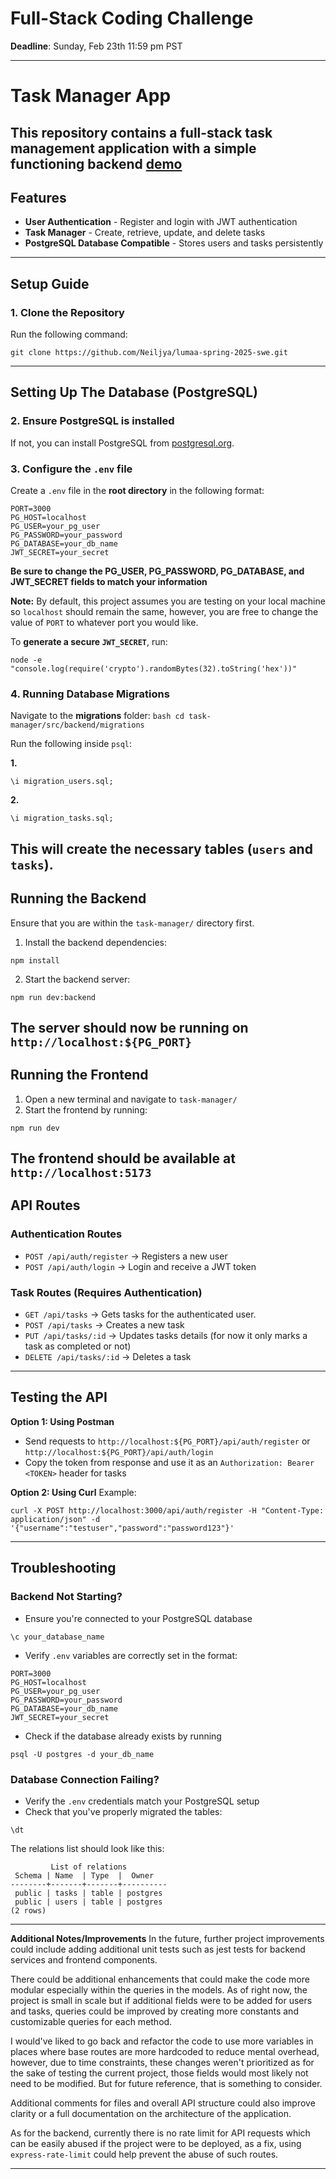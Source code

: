 # Full-Stack Coding Challenge

**Deadline**: Sunday, Feb 23th 11:59 pm PST

---

# Task Manager App

This repository contains a full-stack task management application with a simple functioning backend
[demo](https://youtu.be/hMFNlfUVsDg)
---

## Features
- **User Authentication** - Register and login with JWT authentication
- **Task Manager** - Create, retrieve, update, and delete tasks
- **PostgreSQL Database Compatible** - Stores users and tasks persistently

---
## Setup Guide

### 1. Clone the Repository
Run the following command:

```
git clone https://github.com/Neiljya/lumaa-spring-2025-swe.git
```
---
## Setting Up The Database (PostgreSQL)

### 2. Ensure PostgreSQL is installed
If not, you can install PostgreSQL from [postgresql.org](https://www.postgresql.org/download/).

### 3. Configure the `.env` file
Create a `.env` file in the **root directory** in the following format:

```
PORT=3000
PG_HOST=localhost
PG_USER=your_pg_user
PG_PASSWORD=your_password
PG_DATABASE=your_db_name
JWT_SECRET=your_secret
```
**Be sure to change the PG_USER, PG_PASSWORD, PG_DATABASE, and JWT_SECRET fields to match your information**

**Note:** By default, this project assumes you are testing on your local machine so `localhost` should remain the same, however, you are free to change the value of `PORT` to whatever port you would like.

To **generate a secure `JWT_SECRET`**, run:

```
node -e "console.log(require('crypto').randomBytes(32).toString('hex'))"
```
### 4. Running Database Migrations
Navigate to the **migrations** folder: 
``bash
cd task-manager/src/backend/migrations
``

Run the following inside `psql`:

**1.** 

```
\i migration_users.sql;
```

**2.**

```
\i migration_tasks.sql;
```

This will create the necessary tables (`users` and `tasks`).
---
## Running the Backend

Ensure that you are within the `task-manager/` directory first.

1. Install the backend dependencies:

```
npm install
```

2. Start the backend server:

```
npm run dev:backend
```

The server should now be running on `http://localhost:${PG_PORT}`
---

## Running the Frontend
1. Open a new terminal and navigate to `task-manager/`
2. Start the frontend by running:

```
npm run dev
```

The frontend should be available at `http://localhost:5173`
---
## API Routes
### **Authentication Routes**
- `POST /api/auth/register` -> Registers a new user
- `POST /api/auth/login` -> Login and receive a JWT token

### **Task Routes** (Requires Authentication)
- `GET /api/tasks` -> Gets tasks for the authenticated user.
- `POST /api/tasks` -> Creates a new task
- `PUT /api/tasks/:id` -> Updates tasks details (for now it only marks a task as completed or not)
- `DELETE /api/tasks/:id` -> Deletes a task

---
## Testing the API
**Option 1: Using Postman**
- Send requests to `http://localhost:${PG_PORT}/api/auth/register` or `http://localhost:${PG_PORT}/api/auth/login`
- Copy the token from response and use it as an `Authorization: Bearer <TOKEN>` header for tasks

**Option 2: Using Curl**
Example:
```
curl -X POST http://localhost:3000/api/auth/register -H "Content-Type:
application/json" -d '{"username":"testuser","password":"password123"}'
```

---
## Troubleshooting
### Backend Not Starting?
- Ensure you're connected to your PostgreSQL database
  
```
\c your_database_name
```

- Verify `.env` variables are correctly set in the format:
  
```
PORT=3000
PG_HOST=localhost
PG_USER=your_pg_user
PG_PASSWORD=your_password
PG_DATABASE=your_db_name
JWT_SECRET=your_secret
```

- Check if the database already exists by running
  
```
psql -U postgres -d your_db_name
```

### Database Connection Failing?
- Verify the `.env` credentials match your PostgreSQL setup
- Check that you've properly migrated the tables:
  
```
\dt
```

The relations list should look like this:

```
         List of relations
 Schema | Name  | Type  |  Owner
--------+-------+-------+----------
 public | tasks | table | postgres
 public | users | table | postgres
(2 rows)
```

---

**Additional Notes/Improvements**
In the future, further project improvements could include adding 
additional unit tests such as jest tests for backend services and frontend components.

There could be additional enhancements that could make the code more modular especially within
the queries in the models. As of right now, the project is small in scale but if additional fields
were to be added for users and tasks, queries could be improved by creating more constants and 
customizable queries for each method.

I would've liked to go back and refactor the code to use more variables in places
where base routes are more hardcoded to reduce mental overhead, however, due to time constraints,
these changes weren't prioritized as for the sake of testing the current project, those fields would
most likely not need to be modified. But for future reference, that is something to consider.

Additional comments for files and overall API structure could also improve clarity or a full documentation on the architecture of the application.

As for the backend, currently there is no rate limit for API requests which can be easily abused
if the project were to be deployed, as a fix, using `express-rate-limit` could help prevent
the abuse of such routes.

---
